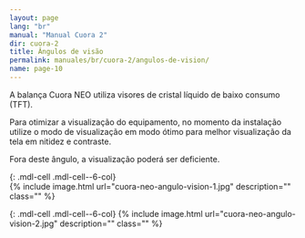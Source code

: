 ```yaml
---
layout: page
lang: "br"
manual: "Manual Cuora 2"
dir: cuora-2
title: Ângulos de visão
permalink: manuales/br/cuora-2/angulos-de-vision/
name: page-10
---
```

A balança Cuora NEO utiliza visores de cristal líquido de baixo consumo (TFT).

Para otimizar a visualização do equipamento, no momento da instalação utilize o modo de visualização em modo ótimo para melhor visualização da tela em nitidez e contraste.

Fora deste ângulo, a visualização poderá ser deficiente.

{: .mdl-cell .mdl-cell--6-col}  
{% include image.html url="cuora-neo-angulo-vision-1.jpg" description="" class="" %}

{: .mdl-cell .mdl-cell--6-col}
{% include image.html url="cuora-neo-angulo-vision-2.jpg" description="" class="" %}
